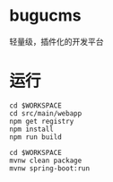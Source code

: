 # bugucms

轻量级，插件化的开发平台

# 运行

```
cd $WORKSPACE
cd src/main/webapp
npm get registry
npm install
npm run build

cd $WORKSPACE
mvnw clean package
mvnw spring-boot:run
```